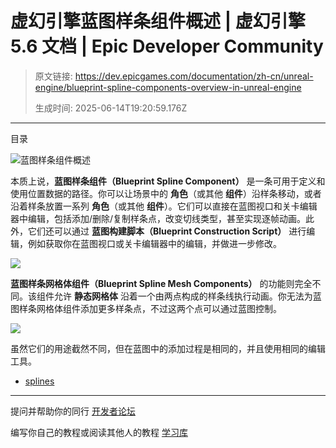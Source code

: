 # 虚幻引擎蓝图样条组件概述 | 虚幻引擎 5.6 文档 | Epic Developer Community

> 原文链接: https://dev.epicgames.com/documentation/zh-cn/unreal-engine/blueprint-spline-components-overview-in-unreal-engine
> 
> 生成时间: 2025-06-14T19:20:59.176Z

---

目录

![蓝图样条组件概述](https://dev.epicgames.com/community/api/documentation/image/9dbc576f-18c2-45fb-b5ed-97a0c4b3e6dc?resizing_type=fill&width=1920&height=335)

本质上说，**蓝图样条组件（Blueprint Spline Component）** 是一条可用于定义和使用位置数据的路径。你可以让场景中的 **角色**（或其他 **组件**）沿样条移动，或者沿着样条放置一系列 **角色**（或其他 **组件**）。它们可以直接在蓝图视口和关卡编辑器中编辑，包括添加/删除/复制样条点，改变切线类型，甚至实现逐帧动画。此外，它们还可以通过 **蓝图构建脚本（Blueprint Construction Script）** 进行编辑，例如获取你在蓝图视口或关卡编辑器中的编辑，并做进一步修改。

![](https://d1iv7db44yhgxn.cloudfront.net/documentation/images/fd67dbfc-1a73-4216-b651-a0bdcf18d6ea/bpsc_1.png)

**蓝图样条网格体组件（Blueprint Spline Mesh Components）** 的功能则完全不同。该组件允许 **静态网格体** 沿着一个由两点构成的样条线执行动画。你无法为蓝图样条网格体组件添加更多样条点，不过这两个点可以通过蓝图控制。

![](https://d1iv7db44yhgxn.cloudfront.net/documentation/images/971e82a2-5452-47c8-8ba2-5037639e1111/bpsmc_1.png)

虽然它们的用途截然不同，但在蓝图中的添加过程是相同的，并且使用相同的编辑工具。

-   [splines](https://dev.epicgames.com/community/search?query=splines)

* * *

提问并帮助你的同行 [开发者论坛](https://forums.unrealengine.com/categories?tag=unreal-engine)

编写你自己的教程或阅读其他人的教程 [学习库](https://dev.epicgames.com/community/unreal-engine/learning)
